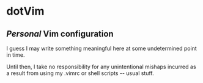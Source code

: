 # dotVim
## *Personal* Vim configuration

I guess I may write something meaningful here at some undetermined point in time.

Until then, I take no responsibility for any unintentional mishaps incurred as a result
from using my .vimrc or shell scripts -- usual stuff.

